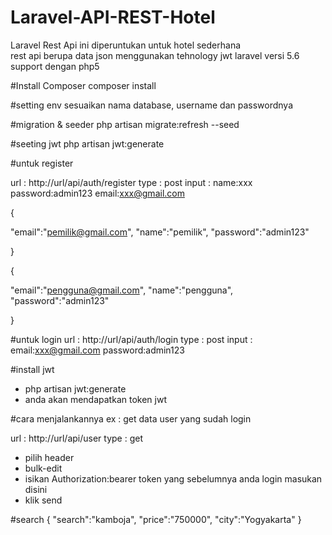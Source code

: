 # Laravel-API-REST-Hotel

Laravel Rest Api ini diperuntukan untuk hotel sederhana  
rest api berupa data json menggunakan tehnology jwt
laravel versi 5.6 support dengan php5


#Install Composer
composer install

#setting env
sesuaikan nama database, username dan passwordnya

#migration & seeder
php artisan migrate:refresh --seed

#seeting jwt
php artisan jwt:generate















#untuk register

url : http://url/api/auth/register
type : post
input : name:xxx
		password:admin123
		email:xxx@gmail.com


{

"email":"pemilik@gmail.com",
"name":"pemilik",
"password":"admin123"

}


{

"email":"pengguna@gmail.com",
"name":"pengguna",
"password":"admin123"

}


#untuk login
url : http://url/api/auth/login
type : post
input : email:xxx@gmail.com
		password:admin123


#install jwt
- php artisan jwt:generate
- anda akan mendapatkan token jwt

#cara menjalankannya
ex : get data user yang sudah login

url : http://url/api/user
type : get

- pilih header
- bulk-edit
- isikan Authorization:bearer token yang sebelumnya anda login masukan disini
- klik send

#search
{
"search":"kamboja",
"price":"750000",
"city":"Yogyakarta"
}





		


